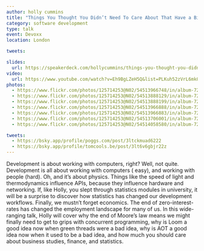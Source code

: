 ```yaml
---
author: holly cummins
title: "Things You Thought You Didn’t Need To Care About That Have a Big Impact On Your Job"
category: software development
type: talk
event: Devoxx
location: London

tweets:

slides:
  url: https://speakerdeck.com/hollycummins/things-you-thought-you-didnt-need-to-care-about-that-have-a-big-impact-on-your-job
video:
  url: https://www.youtube.com/watch?v=Eh9BgLZeH5Q&list=PLKuh52zVrL6mkQpYN7WZR7JRtEP8rnFpc&index=83
photos:
  - https://www.flickr.com/photos/125714253@N02/54513966748/in/album-72177720326050482
  - https://www.flickr.com/photos/125714253@N02/54513888129/in/album-72177720326050482
  - https://www.flickr.com/photos/125714253@N02/54513888199/in/album-72177720326050482
  - https://www.flickr.com/photos/125714253@N02/54513966888/in/album-72177720326050482
  - https://www.flickr.com/photos/125714253@N02/54513966883/in/album-72177720326050482
  - https://www.flickr.com/photos/125714253@N02/54513706001/in/album-72177720326050482
  - https://www.flickr.com/photos/125714253@N02/54514058580/in/album-72177720326050482

tweets:
  - https://bsky.app/profile/poggs.com/post/3ltckmuad6222
  - https://bsky.app/profile/tomcools.be/post/3lt6v6gbjr22z
---
```


Development is about working with computers, right? Well, not quite. Development is all about working with computers (
easy), and working with people (hard). Oh, and it’s about physics. Things like the speed of light and thermodynamics
influence APIs, because they influence hardware and networking. If, like Holly, you slept through statistics modules in
university, it will be a surprise to discover how statistics has changed our development workflows. Finally, we mustn’t
forget economics. The end of zero-interest-rates has changed the employment landscape for many of us. In this
wide-ranging talk, Holly will cover why the end of Moore’s law means we might finally need to get to grips with
concurrent programming, why is Loom a good idea now when green threads were a bad idea, why is AOT a good idea now when
it used to be a bad idea, and how much you should care about business studies, finance, and statistics. 